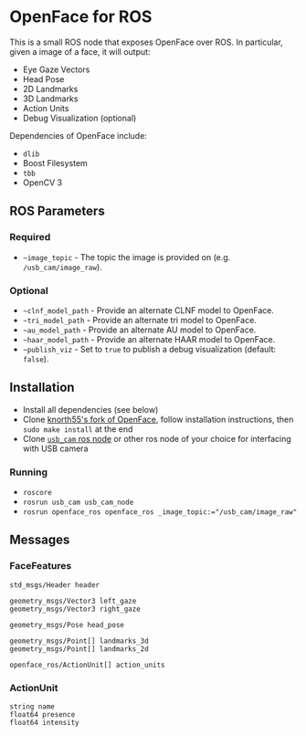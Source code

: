 # OpenFace for ROS

This is a small ROS node that exposes OpenFace over ROS. In particular, given a image of a face, it will output:
  * Eye Gaze Vectors
  * Head Pose
  * 2D Landmarks
  * 3D Landmarks
  * Action Units
  * Debug Visualization (optional)

Dependencies of OpenFace include:
  * `dlib`
  * Boost Filesystem
  * `tbb`
  * OpenCV 3

## ROS Parameters

### Required
  * `~image_topic` - The topic the image is provided on (e.g. `/usb_cam/image_raw`).

### Optional
  * `~clnf_model_path` - Provide an alternate CLNF model to OpenFace.
  * `~tri_model_path` - Provide an alternate tri model to OpenFace.
  * `~au_model_path` - Provide an alternate AU model to OpenFace.
   * `~haar_model_path` - Provide an alternate HAAR model to OpenFace.
  * `~publish_viz` - Set to `true` to publish a debug visualization (default: `false`).

## Installation
  * Install all dependencies (see below)
  * Clone  [knorth55's fork of OpenFace](https://github.com/knorth55/OpenFace), follow installation instructions, then `sudo make install` at the end
  * Clone [`usb_cam` ros node](http://wiki.ros.org/usb_cam) or other ros node of your choice for interfacing with USB camera

### Running
  * `roscore`
  * `rosrun usb_cam usb_cam_node`
  * `rosrun openface_ros openface_ros _image_topic:="/usb_cam/image_raw"`

## Messages

### FaceFeatures
```
std_msgs/Header header

geometry_msgs/Vector3 left_gaze
geometry_msgs/Vector3 right_gaze

geometry_msgs/Pose head_pose

geometry_msgs/Point[] landmarks_3d
geometry_msgs/Point[] landmarks_2d

openface_ros/ActionUnit[] action_units
```

### ActionUnit
```
string name
float64 presence
float64 intensity
```
